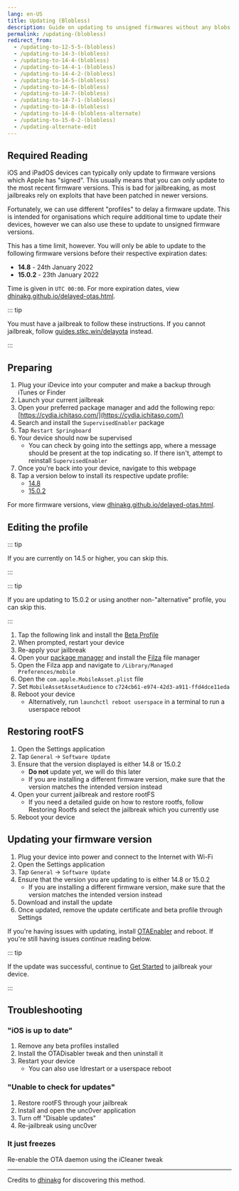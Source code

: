 ```yaml
---
lang: en-US
title: Updating (Blobless)
description: Guide on updating to unsigned firmwares without any blobs.
permalink: /updating-(blobless)
redirect_from:
  - /updating-to-12-5-5-(blobless)
  - /updating-to-14-3-(blobless)
  - /updating-to-14-4-(blobless)
  - /updating-to-14-4-1-(blobless)
  - /updating-to-14-4-2-(blobless)
  - /updating-to-14-5-(blobless)
  - /updating-to-14-6-(blobless)
  - /updating-to-14-7-(blobless)
  - /updating-to-14-7-1-(blobless)
  - /updating-to-14-8-(blobless)
  - /updating-to-14-8-(blobless-alternate)
  - /updating-to-15-0-2-(blobless)
  - /updating-alternate-edit
---
```


## Required Reading

iOS and iPadOS devices can typically only update to firmware versions which Apple has "signed". This usually means that you can only update to the most recent firmware versions. This is bad for jailbreaking, as most jailbreaks rely on exploits that have been patched in newer versions.

Fortunately, we can use different "profiles" to delay a firmware update. This is intended for organisations which require additional time to update their devices, however we can also use these to update to unsigned firmware versions.

This has a time limit, however. You will only be able to update to the following firmware versions before their respective expiration dates:

- **14.8** -  24th January 2022
- **15.0.2** -  23th January 2022

Time is given in `UTC 00:00`. For more expiration dates, view [dhinakg.github.io/delayed-otas.html](https://dhinakg.github.io/delayed-otas.html).

::: tip

You must have a jailbreak to follow these instructions. If you cannot jailbreak, follow [guides.stkc.win/delayota](https://guides.stkc.win/delayota/) instead.

:::

## Preparing

1. Plug your iDevice into your computer and make a backup through iTunes or Finder
1. Launch your current jailbreak
1. Open your preferred package manager and add the following repo: [https://cydia.ichitaso.com/](https://cydia.ichitaso.com/)
1. Search and install the `SupervisedEnabler` package
1. Tap `Restart Springboard`
1. Your device should now be supervised
    - You can check by going into the settings app, where a message should be present at the top indicating so. If there isn't, attempt to reinstall `SupervisedEnabler`
1. Once you're back into your device, navigate to this webpage
1. Tap a version below to install its respective update profile:
    - [14.8](/assets/files/delay_14_8_alternate.mobileconfig)
    - [15.0.2](/assets/files/delay_15_0_2.mobileconfig)

For more firmware versions, view [dhinakg.github.io/delayed-otas.html](https://dhinakg.github.io/delayed-otas.html).

## Editing the profile

::: tip

If you are currently on 14.5 or higher, you can skip this.

:::

::: tip

If you are updating to 15.0.2 or using another non-"alternative" profile, you can skip this.

:::

1. Tap the following link and install the [Beta Profile](https://cydia.ichitaso.com/no-ota15.mobileconfig)
1. When prompted, restart your device
1. Re-apply your jailbreak
1. Open your [package manager](/package-managers) and install the [Filza](https://moreinfo.thebigboss.org/moreinfo/depiction.php?file=filzafilemanagerDp) file manager
1. Open the Filza app and navigate to `/Library/Managed Preferences/mobile`
1. Open the `com.apple.MobileAsset.plist` file
1. Set `MobileAssetAssetAudience` to `c724cb61-e974-42d3-a911-ffd4dce11eda`
1. Reboot your device
    - Alternatively, run `launchctl reboot userspace` in a terminal to run a userspace reboot

## Restoring rootFS

1. Open the Settings application
1. Tap `General` -> `Software Update`
1. Ensure that the version displayed is either 14.8 or 15.0.2
    - **Do not** update yet, we will do this later
    - If you are installing a different firmware version, make sure that the version matches the intended version instead
1. Open your current jailbreak and restore rootFS
    - If you need a detailed guide on how to restore rootfs, follow <router-link to="/restoring-rootfs">Restoring Rootfs</router-link> and select the jailbreak which you currently use
1. Reboot your device

## Updating your firmware version

1. Plug your device into power and connect to the Internet with Wi-Fi
1. Open the Settings application
1. Tap `General` -> `Software Update`
1. Ensure that the version you are updating to is either 14.8 or 15.0.2
    - If you are installing a different firmware version, make sure that the version matches the intended version instead
1. Download and install the update
1. Once updated, remove the update certificate and beta profile through Settings

If you're having issues with updating, install [OTAEnabler](https://repo.cadoth.net/) and reboot. If you're still having issues continue reading below. 

::: tip

If the update was successful, continue to [Get Started](/get-started) to jailbreak your device.

:::

## Troubleshooting

### "iOS is up to date"

1. Remove any beta profiles installed
1. Install the OTADisabler tweak and then uninstall it
1. Restart your device
    - You can also use ldrestart or a userspace reboot

### "Unable to check for updates"

1. Restore rootFS through your jailbreak
1. Install and open the <router-link to="/installing-unc0ver">unc0ver</router-link> application
1. Turn off "Disable updates"
1. Re-jailbreak using unc0ver

### It just freezes

Re-enable the OTA daemon using the iCleaner tweak

---

Credits to [dhinakg](https://github.com/dhinakg/) for discovering this method.

